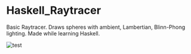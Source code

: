 # Haskell_Raytracer

Basic Raytracer. Draws spheres with ambient, Lambertian, Blinn-Phong lighting. Made while learning Haskell.


![test](https://user-images.githubusercontent.com/25410102/165866028-88d1212b-1f04-4980-82a3-18bd520daeb5.png)
